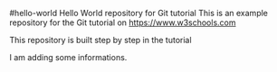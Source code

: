 #hello-world
Hello World repository for Git tutorial
This is an example repository for the Git tutorial on 
https://www.w3schools.com

This repository is built step by step in the tutorial

I am adding some informations.
